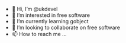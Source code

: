- 👋 Hi, I’m @ukdevel
- 👀 I’m interested in free software
- 🌱 I’m currently learning gobject
- 💞️ I’m looking to collaborate on free software
- 📫 How to reach me ...

<!---
ukdevel/ukdevel is a ✨ special ✨ repository because its `README.md` (this file) appears on your GitHub profile.
You can click the Preview link to take a look at your changes.
--->
